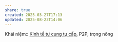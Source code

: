 ```yaml
---
share: true
created: 2025-03-27T17:13
updated: 2025-08-23T14:06
---
```

Khái niệm:: 
[Kinh tế tự cung tự cấp](./Kinh%20t%E1%BA%BF%20t%E1%BB%B1%20cung%20t%E1%BB%B1%20c%E1%BA%A5p.md), P2P, trọng nông